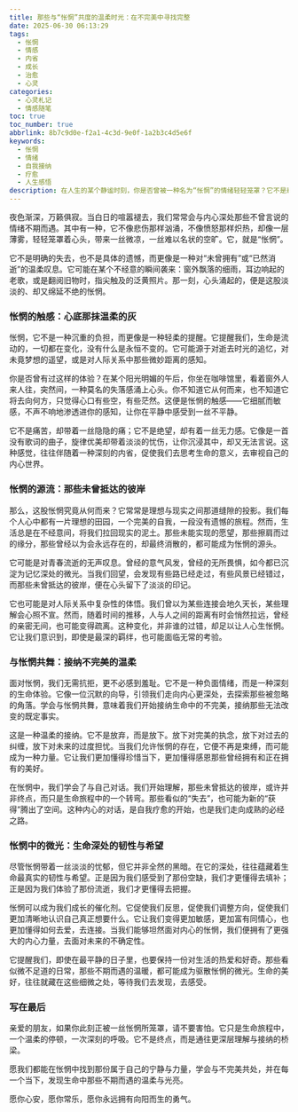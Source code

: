 ```yaml
---
title: 那些与“怅惘”共度的温柔时光：在不完美中寻找完整
date: 2025-06-30 06:13:29
tags:
  - 怅惘
  - 情感
  - 内省
  - 成长
  - 治愈
  - 心灵
categories:
  - 心灵札记
  - 情感随笔
toc: true
toc_number: true
abbrlink: 8b7c9d0e-f2a1-4c3d-9e0f-1a2b3c4d5e6f
keywords:
  - 怅惘
  - 情绪
  - 自我接纳
  - 疗愈
  - 人生感悟
description: 在人生的某个静谧时刻，你是否曾被一种名为“怅惘”的情绪轻轻笼罩？它不是悲伤，不是绝望，而是一种难以言喻的、淡淡的失落与不确定。本文将带你深入探索这种细腻的情感，理解它的来源，学会如何与它共处，并最终在它的指引下，发现生命中那些不期而遇的温柔与力量。
---
```


夜色渐深，万籁俱寂。当白日的喧嚣褪去，我们常常会与内心深处那些不曾言说的情绪不期而遇。其中有一种，它不像悲伤那样汹涌，不像愤怒那样炽热，却像一层薄雾，轻轻笼罩着心头，带来一丝微凉，一丝难以名状的空旷。它，就是“怅惘”。

它不是明确的失去，也不是具体的遗憾，而更像是一种对“未曾拥有”或“已然消逝”的温柔叹息。它可能在某个不经意的瞬间袭来：窗外飘落的细雨，耳边响起的老歌，或是翻阅旧物时，指尖触及的泛黄照片。那一刻，心头涌起的，便是这股淡淡的、却又绵延不绝的怅惘。

### 怅惘的触感：心底那抹温柔的灰

怅惘，它不是一种沉重的负担，而更像是一种轻柔的提醒。它提醒我们，生命是流动的，一切都在变化，没有什么是永恒不变的。它可能源于对逝去时光的追忆，对未竟梦想的遥望，或是对人际关系中那些微妙距离的感知。

你是否曾有过这样的体验？在某个阳光明媚的午后，你坐在咖啡馆里，看着窗外人来人往，突然间，一种莫名的失落感涌上心头。你不知道它从何而来，也不知道它将去向何方，只觉得心口有些空，有些茫然。这便是怅惘的触感——它细腻而敏感，不声不响地渗透进你的感知，让你在平静中感受到一丝不平静。

它不是痛苦，却带着一丝隐隐的痛；它不是绝望，却有着一丝无力感。它像是一首没有歌词的曲子，旋律优美却带着淡淡的忧伤，让你沉浸其中，却又无法言说。这种感觉，往往伴随着一种深刻的内省，促使我们去思考生命的意义，去审视自己的内心世界。

### 怅惘的源流：那些未曾抵达的彼岸

那么，这股怅惘究竟从何而来？它常常是理想与现实之间那道缝隙的投影。我们每个人心中都有一片理想的田园，一个完美的自我，一段没有遗憾的旅程。然而，生活总是在不经意间，将我们拉回现实的泥土。那些未能实现的愿望，那些擦肩而过的缘分，那些曾经以为会永远存在的，却最终消散的，都可能成为怅惘的源头。

它可能是对青春流逝的无声叹息。曾经的意气风发，曾经的无所畏惧，如今都已沉淀为记忆深处的微光。当我们回望，会发现有些路已经走过，有些风景已经错过，而那些未曾抵达的彼岸，便在心头留下了淡淡的印记。

它也可能是对人际关系中复杂性的体悟。我们曾以为某些连接会地久天长，某些理解会心照不宣。然而，随着时间的推移，人与人之间的距离有时会悄然拉远，曾经的亲密无间，也可能变得疏离。这种变化，并非谁的过错，却足以让人心生怅惘。它让我们意识到，即使是最深的羁绊，也可能面临无常的考验。

### 与怅惘共舞：接纳不完美的温柔

面对怅惘，我们无需抗拒，更不必感到羞耻。它不是一种负面情绪，而是一种深刻的生命体验。它像一位沉默的向导，引领我们走向内心更深处，去探索那些被忽略的角落。学会与怅惘共舞，意味着我们开始接纳生命中的不完美，接纳那些无法改变的既定事实。

这是一种温柔的接纳。它不是放弃，而是放下。放下对完美的执念，放下对过去的纠缠，放下对未来的过度担忧。当我们允许怅惘的存在，它便不再是束缚，而可能成为一种力量。它让我们更加懂得珍惜当下，更加懂得感恩那些曾经拥有和正在拥有的美好。

在怅惘中，我们学会了与自己对话。我们开始理解，那些未曾抵达的彼岸，或许并非终点，而只是生命旅程中的一个转弯。那些看似的“失去”，也可能为新的“获得”腾出了空间。这种内心的对话，是自我疗愈的开始，也是我们走向成熟的必经之路。

### 怅惘中的微光：生命深处的韧性与希望

尽管怅惘带着一丝淡淡的忧郁，但它并非全然的黑暗。在它的深处，往往蕴藏着生命最真实的韧性与希望。正是因为我们感受到了那份空缺，我们才更懂得去填补；正是因为我们体验了那份流逝，我们才更懂得去把握。

怅惘可以成为我们成长的催化剂。它促使我们反思，促使我们调整方向，促使我们更加清晰地认识自己真正想要什么。它让我们变得更加敏感，更加富有同情心，也更加懂得如何去爱，去连接。当我们能够坦然面对内心的怅惘，我们便拥有了更强大的内心力量，去面对未来的不确定性。

它提醒我们，即使在最平静的日子里，也要保持一份对生活的热爱和好奇。那些看似微不足道的日常，那些不期而遇的温暖，都可能成为驱散怅惘的微光。生命的美好，往往就藏在这些细微之处，等待我们去发现，去感受。

### 写在最后

亲爱的朋友，如果你此刻正被一丝怅惘所笼罩，请不要害怕。它只是生命旅程中，一个温柔的停顿，一次深刻的呼吸。它不是终点，而是通往更深层理解与接纳的桥梁。

愿我们都能在怅惘中找到那份属于自己的宁静与力量，学会与不完美共处，并在每一个当下，发现生命中那些不期而遇的温柔与光亮。

愿你心安，愿你常乐，愿你永远拥有向阳而生的勇气。